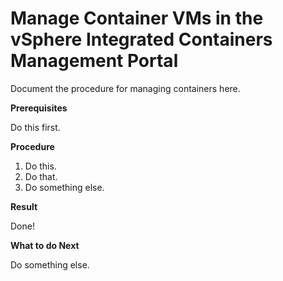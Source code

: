 # Manage Container VMs in the vSphere Integrated Containers Management Portal #

Document the procedure for managing containers here.

**Prerequisites**

Do this first.

**Procedure**

1. Do this.
2. Do that.
3. Do something else.

**Result**

Done!

**What to do Next**

Do something else.